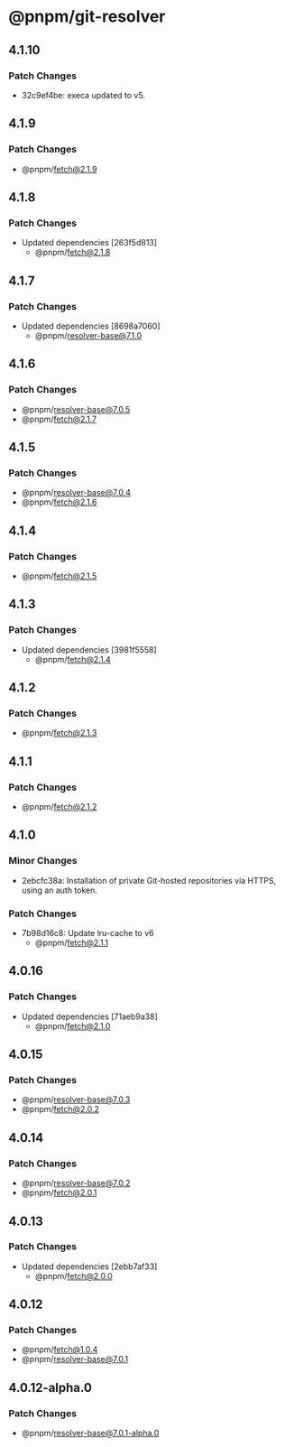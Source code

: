 # @pnpm/git-resolver

## 4.1.10

### Patch Changes

- 32c9ef4be: execa updated to v5.

## 4.1.9

### Patch Changes

- @pnpm/fetch@2.1.9

## 4.1.8

### Patch Changes

- Updated dependencies [263f5d813]
  - @pnpm/fetch@2.1.8

## 4.1.7

### Patch Changes

- Updated dependencies [8698a7060]
  - @pnpm/resolver-base@7.1.0

## 4.1.6

### Patch Changes

- @pnpm/resolver-base@7.0.5
- @pnpm/fetch@2.1.7

## 4.1.5

### Patch Changes

- @pnpm/resolver-base@7.0.4
- @pnpm/fetch@2.1.6

## 4.1.4

### Patch Changes

- @pnpm/fetch@2.1.5

## 4.1.3

### Patch Changes

- Updated dependencies [3981f5558]
  - @pnpm/fetch@2.1.4

## 4.1.2

### Patch Changes

- @pnpm/fetch@2.1.3

## 4.1.1

### Patch Changes

- @pnpm/fetch@2.1.2

## 4.1.0

### Minor Changes

- 2ebcfc38a: Installation of private Git-hosted repositories via HTTPS, using an auth token.

### Patch Changes

- 7b98d16c8: Update lru-cache to v6
  - @pnpm/fetch@2.1.1

## 4.0.16

### Patch Changes

- Updated dependencies [71aeb9a38]
  - @pnpm/fetch@2.1.0

## 4.0.15

### Patch Changes

- @pnpm/resolver-base@7.0.3
- @pnpm/fetch@2.0.2

## 4.0.14

### Patch Changes

- @pnpm/resolver-base@7.0.2
- @pnpm/fetch@2.0.1

## 4.0.13

### Patch Changes

- Updated dependencies [2ebb7af33]
  - @pnpm/fetch@2.0.0

## 4.0.12

### Patch Changes

- @pnpm/fetch@1.0.4
- @pnpm/resolver-base@7.0.1

## 4.0.12-alpha.0

### Patch Changes

- @pnpm/resolver-base@7.0.1-alpha.0
